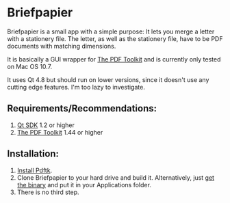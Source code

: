 # Briefpapier

Briefpapier is a small app with a simple purpose: It lets you merge a letter with a stationery file. The letter, as well as the stationery file, have to be PDF documents with matching dimensions.

It is basically a GUI wrapper for [The PDF Toolkit](http://www.pdflabs.com/tools/pdftk-the-pdf-toolkit/) and is currently only tested on Mac OS 10.7.

It uses Qt 4.8 but should run on lower versions, since it doesn't use any cutting edge features. I'm too lazy to investigate.

## Requirements/Recommendations:

1. [Qt SDK](http://qt.nokia.com/downloads/) 1.2 or higher
1. [The PDF Toolkit](http://www.pdflabs.com/tools/pdftk-the-pdf-toolkit/) 1.44 or higher

## Installation:

1. [Install Pdftk](http://www.pdflabs.com/docs/install-pdftk/).
1. Clone Briefpapier to your hard drive and build it. Alternatively, just [get the binary](https://github.com/downloads/gibbonweb/Briefpapier/Briefpapier.dmg) and put it in your Applications folder.
1. There is no third step.